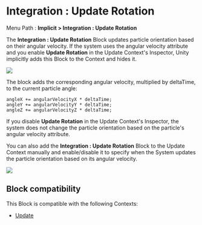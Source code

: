 # Integration : Update Rotation

Menu Path : **Implicit > Integration : Update Rotation**

The **Integration : Update Rotation** Block updates particle orientation based on their angular velocity. If the system uses the angular velocity attribute and you enable **Update Rotation** in the Update Context's Inspector, Unity implicitly adds this Block to the Context and hides it.

![](Images/Block-UpdateRotationInspector.png)

The block adds the corresponding angular velocity, multiplied by deltaTime, to the current particle angle:

```
angleX += angularVelocityX * deltaTime;
angleY += angularVelocityY * deltaTime;
angleZ += angularVelocityZ * deltaTime;
```

If you disable **Update Rotation** in the Update Context's Inspector, the system does not change the particle orientation based on the particle's angular velocity attribute.

You can also add the **Integration : Update Rotation** Block to the Update Context manually and enable/disable it to specify when the System updates the particle orientation based on its angular velocity.

![](Images/Block-UpdateRotationBlockInContext.png)

## Block compatibility

This Block is compatible with the following Contexts:

- [Update](Context-Update.md)
